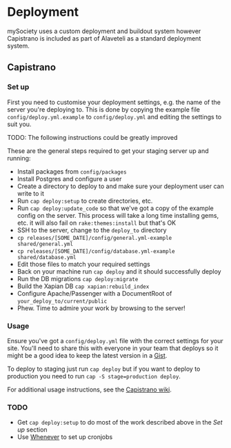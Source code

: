 # Deployment

mySociety uses a custom deployment and buildout system however Capistrano is included as part of Alaveteli as a standard deployment system.

## Capistrano

### Set up

First you need to customise your deployment settings, e.g. the name of the server you're deploying to. This is done by copying the example file `config/deploy.yml.example` to `config/deploy.yml` and editing the settings to suit you.

TODO: The following instructions could be greatly improved

These are the general steps required to get your staging server up and running:

* Install packages from `config/packages`
* Install Postgres and configure a user
* Create a directory to deploy to and make sure your deployment user can write to it
* Run `cap deploy:setup` to create directories, etc.
* Run `cap deploy:update_code` so that we've got a copy of the example config on the server. This process will take a long time installing gems, etc. it will also fail on `rake:themes:install` but that's OK
* SSH to the server, change to the `deploy_to` directory
* `cp releases/[SOME_DATE]/config/general.yml-example shared/general.yml`
* `cp releases/[SOME_DATE]/config/database.yml-example shared/database.yml`
* Edit those files to match your required settings
* Back on your machine run `cap deploy` and it should successfully deploy
* Run the DB migrations `cap deploy:migrate`
* Build the Xapian DB `cap xapian:rebuild_index`
* Configure Apache/Passenger with a DocumentRoot of `your_deploy_to/current/public`
* Phew. Time to admire your work by browsing to the server!

### Usage

Ensure you've got a `config/deploy.yml` file with the correct settings for your site. You'll need to share this with everyone in your team that deploys so it might be a good idea to keep the latest version in a [Gist](http://gist.github.com/).

To deploy to staging just run `cap deploy` but if you want to deploy to production you need to run `cap -S stage=production deploy`.

For additional usage instructions, see the [Capistrano wiki](https://github.com/capistrano/capistrano/wiki/).

### TODO

* Get `cap deploy:setup` to do most of the work described above in the *Set up* section
* Use [Whenever](https://github.com/javan/whenever) to set up cronjobs
